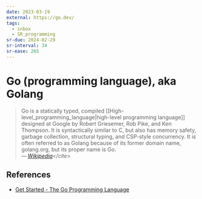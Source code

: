 ```yaml
---
date: 2023-03-19
external: https://go.dev/
tags:
  - inbox
  - SR_programming
sr-due: 2024-02-29
sr-interval: 34
sr-ease: 265
---
```


# Go (programming language), aka Golang

> Go is a statically typed, compiled
> [[High-level_programming_language|high-level programming language]]
> designed at Google by Robert Griesemer, Rob Pike, and Ken Thompson. It is
> syntactically similar to C, but also has memory safety, garbage collection,
> structural typing, and CSP-style concurrency. It is often referred to as
> Golang because of its former domain name, golang.org, but its proper name
> is Go.\
> — <cite>[Wikipedia](https://en.wikipedia.org/wiki/Go_(programming_language))</cite>

## References

- [Get Started - The Go Programming Language](https://go.dev/learn/)

